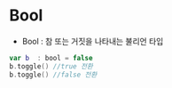 # Bool

- Bool : 참 또는 거짓을 나타내는 불리언 타입

```swift
var b  : bool = false
b.toggle() //true 전환
b.toggle() //false 전환
```
